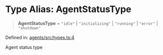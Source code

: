 # Type Alias: AgentStatusType

> **AgentStatusType** = `"idle"` \| `"initializing"` \| `"running"` \| `"error"` \| `"shutdown"`

Defined in: [agents/src/types.ts:4](https://github.com/happyvertical/smrt/blob/71a16025d52b026725fd522a392015e67e1d6489/packages/agents/src/types.ts#L4)

Agent status type
